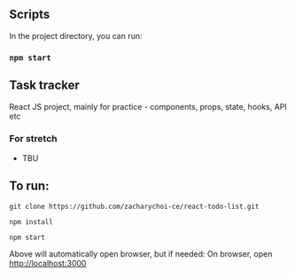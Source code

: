 ## Scripts

In the project directory, you can run:

### `npm start`


## Task tracker

React JS project, mainly for practice - components, props, state, hooks, API etc

### For stretch
- TBU

## To run:

```
git clone https://github.com/zacharychoi-ce/react-todo-list.git
```

```
npm install
```

```
npm start
```

Above will automatically open browser, but if needed:
On browser, open [http://localhost:3000](http://localhost:3000)

